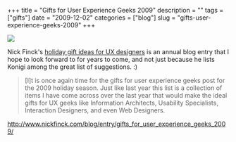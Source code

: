 +++
title = "Gifts for User Experience Geeks 2009"
description = ""
tags = ["gifts"]
date = "2009-12-02"
categories = ["blog"]
slug = "gifts-user-experience-geeks-2009"
+++



  <div class="notebook-screenshot"><a href="http://www.nickfinck.com/blog/entry/gifts_for_user_experience_geeks_2009/"><img id='bluga-thumbnail-2213' class='bluga-thumbnail large' src='http://media.konigi.com/bluga/
wt4b172ba212aa6_large.jpg'/></a></div><p>Nick Finck's <a href="http://www.nickfinck.com/blog/entry/gifts_for_user_experience_geeks_2009/">holiday gift ideas for UX designers</a> is an annual blog entry that I hope to look forward to for years to come, and not just because he lists Konigi among the great list of suggestions. :)</p>

<p><blockquote>[I]t is once again time for the gifts for user experience geeks post for the 2009 holiday season.  Just like last year this list is a collection of items I have come across over the last year that would make the ideal gifts for UX geeks like Information Architects, Usability Specialists, Interaction Designers, and even Web Designers.</blockquote></p>

    
  <a href="http://www.nickfinck.com/blog/entry/gifts_for_user_experience_geeks_2009/">http://www.nickfinck.com/blog/entry/gifts_for_user_experience_geeks_2009/</a>
